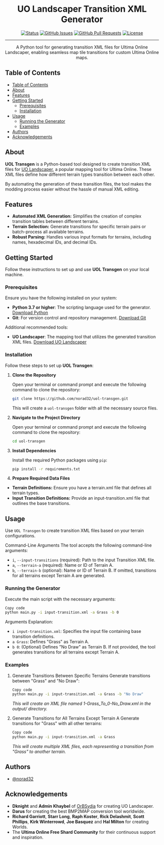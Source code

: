 <h1 align="center">UO Landscaper Transition XML Generator</h1>

<div align="center">
    
  [![Status](https://img.shields.io/badge/status-active-brightgreen.svg)](https://github.com/norad32/uol-transgen)
  [![GitHub Issues](https://img.shields.io/github/issues/norad32/uol-transgen.svg)](https://github.com/norad32/uol-transgen/issues)
  [![GitHub Pull Requests](https://img.shields.io/github/issues-pr/norad32/uol-transgen.svg)](https://github.com/norad32/uo-uol-transgen/pulls)
  [![License](https://img.shields.io/github/license/norad32/uol-transgen.svg)](https://github.com/norad32/uol-transgen/blob/main/LICENSE)
  
</div>

---

<p align="center"> A Python tool for generating transition XML files for Ultima Online Landscaper, enabling seamless map tile transitions for custom Ultima Online maps.
    <br> 
</p>

## Table of Contents

- [Table of Contents](#table-of-contents)
- [About ](#about-)
- [Features ](#features-)
- [Getting Started ](#getting-started-)
  - [Prerequisites](#prerequisites)
  - [Installation](#installation)
- [Usage ](#usage-)
  - [Running the Generator](#running-the-generator)
  - [Examples](#examples)
- [Authors ](#authors-)
- [Acknowledgements ](#acknowledgements-)

## About <a name="about"></a>

**UOL Transgen** is a Python-based tool designed to create transition XML files for [UO Landscaper](https://uo.wzk.cz/uolandscaper/), a popular mapping tool for Ultima Online. These XML files define how different terrain types transition between each other.

By automating the generation of these transition files, the tool makes the modding process easier without the hassle of manual XML editing.

## Features <a name="features"></a>

- **Automated XML Generation:** Simplifies the creation of complex transition tables between different terrains.
- **Terrain Selection:** Generate transitions for specific terrain pairs or batch-process all available terrains.
- **Robust Parsing:** Handles various input formats for terrains, including names, hexadecimal IDs, and decimal IDs.

## Getting Started <a name="getting-started"></a>

Follow these instructions to set up and use **UOL Transgen** on your local machine.

### Prerequisites

Ensure you have the following installed on your system:

- **Python 3.7 or higher**: The scripting language used for the generator. [Download Python](https://www.python.org/downloads/)
- **Git**: For version control and repository management. [Download Git](https://git-scm.com/downloads)

Additional recommended tools:

- **UO Landscaper**: The mapping tool that utilizes the generated transition XML files. [Download UO Landscaper](https://uo.wzk.cz/uolandscaper/)

### Installation

Follow these steps to set up **UOL Transgen**:

1. **Clone the Repository**

   Open your terminal or command prompt and execute the following command to clone the repository:

   ```bash
   git clone https://github.com/norad32/uol-transgen.git
   ```

   This will create a `uol-transgen` folder with all the necessary source files.

2. **Navigate to the Project Directory**

   Open your terminal or command prompt and execute the following command to clone the repository:

   ```bash
   cd uol-transgen
   ```

3. **Install Dependencies**

   Install the required Python packages using `pip`:

   ```bash
   pip install -r requirements.txt
   ```

4. **Prepare Required Data Files**

- **Terrain Definitions:** Ensure you have a terrain.xml file that defines all terrain types.
- **Input Transition Definitions:** Provide an input-transition.xml file that outlines the base transitions.

## Usage <a name="usage"></a>

Use `UOL Transgen` to create transition XML files based on your terrain configurations.

Command-Line Arguments <a name="command-line-arguments"></a>
The tool accepts the following command-line arguments:

- `i`, `--input-transitions` (required): Path to the input Transition XML file.
- `a`, `--terrain-a` (required): Name or ID of Terrain A.
- `b`, `--terrain-b` (optional): Name or ID of Terrain B. If omitted, transitions for all terrains except Terrain A are generated.

### Running the Generator

Execute the main script with the necessary arguments:

```bash
Copy code
python main.py -i input-transition.xml -a Grass -b 0
```

Arguments Explanation:

- `i input-transition.xml`: Specifies the input file containing base transition definitions.
- `a Grass`: Defines "Grass" as Terrain A.
- `b 0`: (Optional) Defines "No Draw" as Terrain B. If not provided, the tool generates transitions for all terrains except Terrain A.

### Examples

1. Generate Transitions Between Specific Terrains
   Generate transitions between "Grass" and "No Draw":

   ```bash
   Copy code
   python main.py -i input-transition.xml -a Grass -b "No Draw"
   ```

   _This will create an XML file named 1-Grass_To_0-No_Draw.xml in the output/ directory._

2. Generate Transitions for All Terrains Except Terrain A
   Generate transitions for "Grass" with all other terrains:

   ```bash
   Copy code
   python main.py -i input-transition.xml -a Grass
   ```

   _This will create multiple XML files, each representing a transition from "Grass" to another terrain._

## Authors <a name = "authors"></a>

- [@norad32](https://github.com/norad32)

## Acknowledgements <a name = "acknowledgement"></a>

- **Dknight** and **Admin Khaybel** of [OrBSydia](https://orbsydia.com/) for creating UO Landscaper.
- **Darus** for creating the best BMP2MAP conversion tool worldwide.
- **Richard Garriott**, **Starr Long**, **Raph Koster**, **Rick Delashmit**, **Scott Phillips**, **Kirk Winterrowd**, **Joe Basquez** and **Hal Milton** for creating Worlds.
- The **Ultima Online Free Shard Community** for their continuous support and inspiration.
